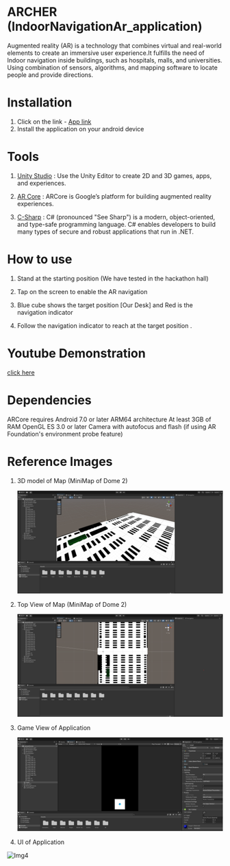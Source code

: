 
# ARCHER (IndoorNavigationAr_application)

Augmented reality (AR) is a technology that combines virtual and real-world elements to create an immersive user experience.It fulfills the need of  Indoor navigation  inside buildings, such as hospitals, malls, and universities. Using  combination of sensors, algorithms, and mapping software to locate people and provide directions.


# Installation 


1. Click on the link - 
[App link](https://drive.google.com/file/d/1BdxxBNyc4iDsS4qdoTuv6AP-HpTTSDNm/view?usp=share_link)
2. Install the application on your android device


# Tools
1. [Unity Studio](https://docs.unity3d.com/Manual/OfflineDocumentation.html) : Use the Unity Editor to create 2D and 3D games, apps, and experiences.

2. [AR Core](https://developers.google.com/ar/develop) : ARCore is Google’s platform for building augmented reality experiences.

3. [C-Sharp](https://learn.microsoft.com/en-us/dotnet/csharp/) : C# (pronounced "See Sharp") is a modern, object-oriented, and type-safe programming language. C# enables developers to build many types of secure and robust applications that run in .NET. 

# How to use  

1. Stand at the starting position (We have tested in the hackathon hall)

2. Tap on the screen to enable the AR navigation 

3. Blue cube shows the target position [Our Desk] and Red is the navigation indicator

4. Follow the navigation indicator to reach at the target position . 

# Youtube Demonstration 
[click here](https://youtu.be/IGHc-inBTPQ)
# Dependencies 

  ARCore requires Android 7.0 or later
  ARM64 architecture
  At least 3GB of RAM
  OpenGL ES 3.0 or later
  Camera with autofocus and flash (if using AR Foundation's environment probe feature)

# Reference Images

1. 3D model of Map (MiniMap of Dome 2)

   ![Img1](Images/Screenshot%202023-03-21%20093046.png)

2. Top View of Map (MiniMap of Dome 2)

   ![Img2](Images/Screenshot%202023-03-21%20093213.png)

3. Game View of Application

   ![Img3](Images/Screenshot%202023-03-21%20093424.png)


4. UI of Application 

![Img4](../IndoorNavigationAr_application/Images/WhatsApp%20Image%202023-03-21%20at%2009.39.14.jpg)

